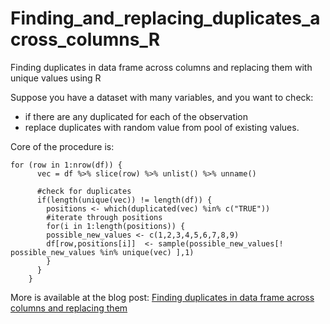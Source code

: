 # Finding_and_replacing_duplicates_across_columns_R
Finding duplicates in data frame across columns and replacing them with unique values using R

Suppose you have a dataset with many variables, and you want to check:
* if there are any duplicated for each of the observation
* replace duplicates with random value from pool of existing values.

Core of the procedure is:
```{r, echo=FALSE, warning=FALSE}
for (row in 1:nrow(df)) {
      vec = df %>% slice(row) %>% unlist() %>% unname()
      
      #check for duplicates
      if(length(unique(vec)) != length(df)) {
        positions <- which(duplicated(vec) %in% c("TRUE"))
        #iterate through positions
        for(i in 1:length(positions)) {
        possible_new_values <- c(1,2,3,4,5,6,7,8,9)
        df[row,positions[i]]  <- sample(possible_new_values[! possible_new_values %in% unique(vec) ],1)
        }
      }
    }
```
More is available at the blog post: [Finding duplicates in data frame across columns and replacing them](https://tomaztsql.wordpress.com/2019/08/05/finding-duplicates-in-data-frame-across-columns-and-replacing-them-with-unique-values-using-r/)
